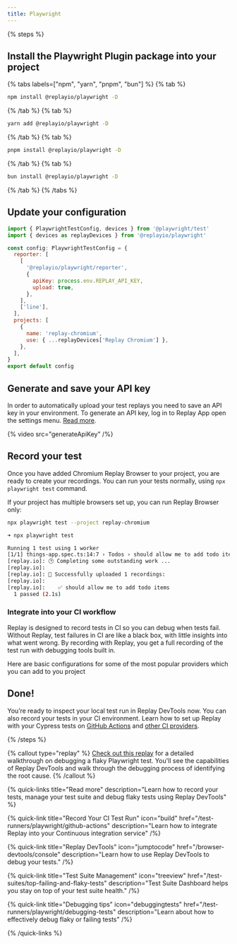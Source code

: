 ```yaml
---
title: Playwright
---
```


{% steps %}

## Install the Playwright Plugin package into your project

{% tabs labels=["npm", "yarn", "pnpm", "bun"] %}
{% tab %}

```sh
npm install @replayio/playwright -D
```

{% /tab %}
{% tab %}

```sh
yarn add @replayio/playwright -D
```

{% /tab %}
{% tab %}

```sh
pnpm install @replayio/playwright -D
```

{% /tab %}
{% tab %}

```sh
bun install @replayio/playwright -D
```

{% /tab %}
{% /tabs %}

## Update your configuration

```js {% fileName="playwright.config.ts" highlight=[2,"6-12","16-19"] lineNumbers=true %}
import { PlaywrightTestConfig, devices } from '@playwright/test'
import { devices as replayDevices } from '@replayio/playwright'

const config: PlaywrightTestConfig = {
  reporter: [
    [
      '@replayio/playwright/reporter',
      {
        apiKey: process.env.REPLAY_API_KEY,
        upload: true,
      },
    ],
    ['line'],
  ],
  projects: [
    {
      name: 'replay-chromium',
      use: { ...replayDevices['Replay Chromium'] },
    },
  ],
}
export default config
```

## Generate and save your API key

In order to automatically upload your test replays you need to save an API key in your environment. To generate an API key, log in to Replay App open the settings menu. [Read more](/ci-workflows/generate-api-key).

{% video src="generateApiKey" /%}

## Record your test

Once you have added Chromium Replay Browser to your project, you are ready to create your recordings. You can run your tests normally, using `npx playwright test` command.

If your project has multiple browsers set up, you can run Replay Browser only:

```sh
npx playwright test --project replay-chromium
```

```sh
➜ npx playwright test

Running 1 test using 1 worker
[1/1] things-app.spec.ts:14:7 › Todos › should allow me to add todo items
[replay.io]: 🕑 Completing some outstanding work ...
[replay.io]:
[replay.io]: 🚀 Successfully uploaded 1 recordings:
[replay.io]:
[replay.io]:    ✅ should allow me to add todo items
  1 passed (2.1s)
```

### Integrate into your CI workflow

Replay is designed to record tests in CI so you can debug when tests fail. Without Replay, test failures in CI are like a black box, with little insights into what went wrong. By recording with Replay, you get a full recording of the test run with debugging tools built in.

Here are basic configurations for some of the most popular providers which you can add to you project

## Done!

You’re ready to inspect your local test run in Replay DevTools now. You can also record your tests in your CI environment. Learn how to set up Replay with your Cypress tests on [GitHub Actions](/test-runners/playwright/github-actions) and [other CI providers](/test-runners/playwright/other-ci-providers).

{% /steps %}

{% callout type="replay" %}
[Check out this replay](https://replay.help/playwright-flake-debug) for a detailed walkthrough on debugging a flaky Playwright test. You'll see the capabilities of Replay DevTools and walk through the debugging process of identifying the root cause.
{% /callout %}

{% quick-links title="Read more" description="Learn how to record your tests, manage your test suite and debug flaky tests using Replay DevTools" %}

{% quick-link
  title="Record Your CI Test Run"
  icon="build"
  href="/test-runners/playwright/github-actions"
  description="Learn how to integrate Replay into your Continuous integration service"
/%}

{% quick-link
  title="Replay DevTools"
  icon="jumptocode"
  href="/browser-devtools/console"
  description="Learn how to use Replay DevTools to debug your tests."
/%}

{% quick-link
  title="Test Suite Management"
  icon="treeview"
  href="/test-suites/top-failing-and-flaky-tests"
  description="Test Suite Dashboard helps you stay on top of your test suite health."
/%}

{% quick-link
  title="Debugging tips"
  icon="debuggingtests"
  href="/test-runners/playwright/debugging-tests"
  description="Learn about how to effectively debug flaky or failing tests"
/%}

{% /quick-links %}
